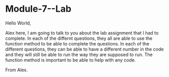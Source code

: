 # Module-7--Lab



Hello World,

Alex here, I am going to talk to you about the lab assignment that I had to complete. In 
each of the differnt questions, they all are able to use the function method to be able to 
complete the questions. In each of the different questions, they can be able to have a different 
number in the code and they will still be able to run the way they are supposed to run. The function
method is important to be able to help with any code. 

From Alex. 
